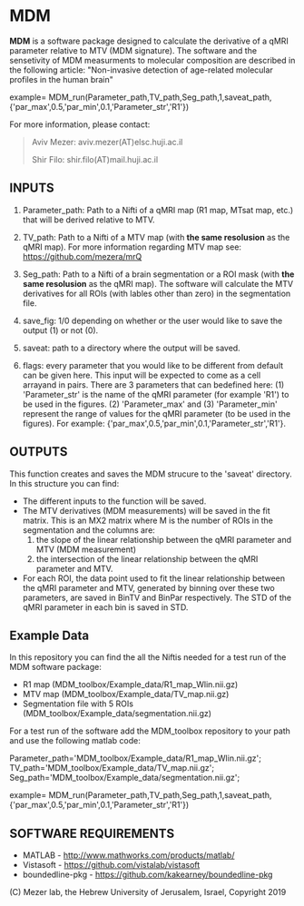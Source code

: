 # MDM #

**MDM** is a software package designed to calculate the derivative of a qMRI parameter relative to
MTV (MDM signature). The software and the sensetivity of MDM measurments to molecular composition are described in the following article:
"Non-invasive detection of age-related molecular profiles in the human brain"

example= MDM_run(Parameter_path,TV_path,Seg_path,1,saveat_path,{'par_max',0.5,'par_min',0.1,'Parameter_str','R1'})

For more information, please contact: 

>Aviv Mezer: aviv.mezer(AT)elsc.huji.ac.il
>
>Shir Filo: shir.filo(AT)mail.huji.ac.il

## INPUTS ###

1) Parameter_path:   Path to a Nifti of a qMRI map (R1 map, MTsat map, etc.) that will be derived relative to MTV. 

2) TV_path:   Path to a Nifti of a MTV map (with **the same resolusion** as the qMRI map). For more information regarding MTV map see: https://github.com/mezera/mrQ

3) Seg_path:   Path to a Nifti of a brain segmentation or a ROI mask (with **the same resolusion** as the qMRI map). The software will calculate the MTV derivatives for all ROIs (with lables other than zero) in the segmentation file.

4) save_fig:   1/0 depending on whether or the user would like to save the output (1) or not (0).

5) saveat:   path to a directory where the output will be saved.

6) flags:   every parameter that you would like to be different from default can be given here. This input will be expected to come as a cell arrayand in pairs. There are 3 parameters that can bedefined here: (1) 'Parameter_str' is the name of the qMRI parameter (for example 'R1') to be used in the figures. (2) 'Parameter_max' and (3) 'Parameter_min' represent the range of values for the qMRI parameter (to be used in the figures). For example: {'par_max',0.5,'par_min',0.1,'Parameter_str','R1'}.   


## OUTPUTS ###

This function creates and saves the MDM strucure to the 'saveat' directory. In this structure you can find:
*  The different inputs to the function will be saved.
*  The MTV derivatives (MDM measurements) will be saved in the fit matrix. This is an MX2 matrix where M is the number of ROIs in the segmentation and the columns are:
	1) the slope of the linear relationship between the qMRI parameter and MTV (MDM measurement)
	2) the intersection of the linear relationship between the qMRI parameter and MTV.
*  For each ROI, the data point used to fit the linear relationship between the qMRI parameter and MTV, generated by binning over these two parameters, are saved in BinTV and BinPar respectively. The STD of the qMRI parameter in each bin is saved in STD.   


## Example Data ###

In this repository you can find the all the Niftis needed for a test run of the MDM software package:
*  R1 map (MDM_toolbox/Example_data/R1_map_Wlin.nii.gz)
*  MTV map (MDM_toolbox/Example_data/TV_map.nii.gz)
*  Segmentation file with 5 ROIs (MDM_toolbox/Example_data/segmentation.nii.gz)   

For a test run of the software add the MDM_toolbox repository to your path and use the following matlab code:

Parameter_path='MDM_toolbox/Example_data/R1_map_Wlin.nii.gz';
TV_path='MDM_toolbox/Example_data/TV_map.nii.gz';
Seg_path='MDM_toolbox/Example_data/segmentation.nii.gz';

example= MDM_run(Parameter_path,TV_path,Seg_path,1,saveat_path,{'par_max',0.5,'par_min',0.1,'Parameter_str','R1'})

## SOFTWARE REQUIREMENTS ###
  
* MATLAB          - http://www.mathworks.com/products/matlab/
* Vistasoft       - https://github.com/vistalab/vistasoft
* boundedline-pkg - https://github.com/kakearney/boundedline-pkg    

(C) Mezer lab, the Hebrew University of Jerusalem, Israel, Copyright 2019


